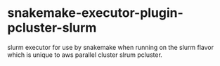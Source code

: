 # snakemake-executor-plugin-pcluster-slurm
slurm executor for use by snakemake when running on the slurm flavor which is unique to aws parallel cluster slrum pcluster.
